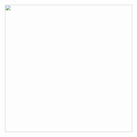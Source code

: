 <a href="https://gitstar-ranking.com/tanghaibao" ><img
src="https://github-readme-stats.vercel.app/api?username=tanghaibao&show_icons=true&theme=buefy"
width="420" /></a>
